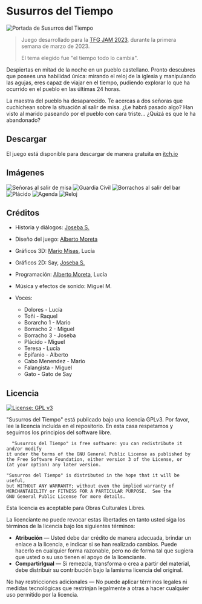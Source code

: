 # Susurros del Tiempo

![Portada de Susurros del Tiempo](https://img.itch.zone/aW1nLzExNTI5ODQ5LmpwZw==/original/tprPeV.jpg)

> Juego desarrollado para la [TFG JAM 2023](https://itch.io/jam/tfg-jam), durante la primera semana de marzo de 2023. 
>
> El tema elegido fue "el tiempo todo lo cambia".

Despiertas en mitad de la noche en un pueblo castellano. Pronto descubres que posees una habilidad única: mirando el reloj de la iglesia y manipulando las agujas, eres capaz de viajar en el tiempo, pudiendo explorar lo que ha ocurrido en el pueblo en las últimas 24 horas.

La maestra del pueblo ha desaparecido. Te acercas a dos señoras que cuchichean sobre la situación al salir de misa. ¿Le habrá pasado algo? Han visto al marido paseando por el pueblo con cara triste... ¿Quizá es que le ha abandonado?

## Descargar
El juego está disponible para descargar de manera gratuita en [itch.io](https://jjoseba.itch.io/susurros-del-tiempo)

## Imágenes
![Señoras al salir de misa](https://img.itch.zone/aW1hZ2UvMTk1NjU0MS8xMTUzMDE0OS5qcGc=/347x500/Vr6pLZ.jpg)
![Guardia Civil](https://img.itch.zone/aW1hZ2UvMTk1NjU0MS8xMTUzMDE1Mi5qcGc=/347x500/5VVzpI.jpg)
![Borrachos al salir del bar](https://img.itch.zone/aW1hZ2UvMTk1NjU0MS8xMTUzMDE1My5qcGc=/347x500/CTRzS9.jpg)
![Plácido](https://img.itch.zone/aW1hZ2UvMTk1NjU0MS8xMTUzMDE1MC5qcGc=/347x500/9U%2BwnQ.jpg)
![Agenda](https://img.itch.zone/aW1hZ2UvMTk1NjU0MS8xMTUzMDE1MS5qcGc=/347x500/uvU8q%2B.jpg)
![Reloj](https://img.itch.zone/aW1hZ2UvMTk1NjU0MS8xMTUzMDE1NC5qcGc=/347x500/1wD%2Bz7.jpg)

## Créditos
* Historia y diálogos: [Joseba S.](https://github.com/jjoseba/)
* Diseño del juego: [Alberto Moreta](https://github.com/AlbertoMoreta)
* Gráficos 3D: [Mario Misas](http://www.mariomisas.es/), Lucía
* Gráficos 2D: Say, [Joseba S.](https://github.com/jjoseba/)
* Programación: [Alberto Moreta](https://github.com/AlbertoMoreta), Lucía
* Música y efectos de sonido: Miguel M.
* Voces:

    * Dolores - Lucía
    * Toñi - Raquel
    * Borarcho 1 - Mario
    * Borracho 2 - Miguel
    * Borracho 3 - Joseba
    * Plácido - Miguel
    * Teresa - Lucía
    * Epifanio - Alberto
    * Cabo Menendez - Mario
    * Falangista - Miguel
    * Gato - Gato de Say
  

## Licencia

[![License: GPL v3](https://img.shields.io/badge/License-GPLv3-blue.svg)](https://www.gnu.org/licenses/gpl-3.0) 

"Susurros del Tiempo" está publicado bajo una licencia GPLv3. Por favor, lee la licencia incluída en el repositorio. En esta casa respetamos y seguimos los principios del software libre. 

	  "Susurros del Tiempo" is free software: you can redistribute it and/or modify
    it under the terms of the GNU General Public License as published by
    the Free Software Foundation, either version 3 of the License, or
    (at your option) any later version.

    "Susurros del Tiempo" is distributed in the hope that it will be useful,
    but WITHOUT ANY WARRANTY; without even the implied warranty of
    MERCHANTABILITY or FITNESS FOR A PARTICULAR PURPOSE.  See the
    GNU General Public License for more details.

Esta licencia es aceptable para Obras Culturales Libres.

La licenciante no puede revocar estas libertades en tanto usted siga los términos de la licencia bajo los siguientes términos:

* **Atribución** — Usted debe dar crédito de manera adecuada, brindar un enlace a la licencia, e indicar si se han realizado cambios. Puede hacerlo en cualquier forma razonable, pero no de forma tal que sugiera que usted o su uso tienen el apoyo de la licenciante.
* **CompartirIgual** — Si remezcla, transforma o crea a partir del material, debe distribuir su contribución bajo la lamisma licencia del original.

No hay restricciones adicionales — No puede aplicar términos legales ni medidas tecnológicas que restrinjan legalmente a otras a hacer cualquier uso permitido por la licencia.
